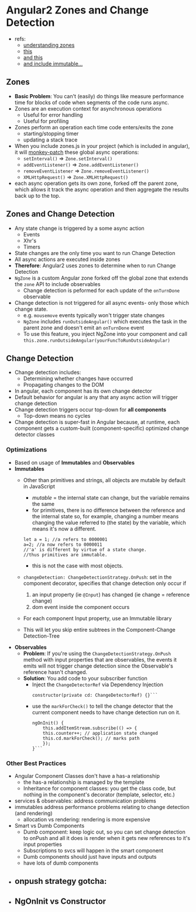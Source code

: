 Angular2 Zones and Change Detection
=============
- refs:
    - [understanding zones](http://blog.thoughtram.io/angular/2016/01/22/understanding-zones.html)
    - [this](http://blog.thoughtram.io/angular/2016/02/01/zones-in-angular-2.html)
    - [and this](http://blog.thoughtram.io/angular/2016/02/22/angular-2-change-detection-explained.html)
    - [and include immutable...](http://blog.scottlogic.com/2016/01/05/angular2-with-immutablejs.html)

## Zones
- **Basic Problem**: You can't (easily) do things like measure performance time for blocks of code when segments of the code runs async.
- Zones are an execution context for asynchronous operations
    - Useful for error handling
    - Useful for profiling
 - Zones perform an operation each time code enters/exits the zone
    - starting/stopping timer
    - updating a stack trace
- When you include zones.js in your project (which is included in angular), it will [monkey-patch](https://davidwalsh.name/monkey-patching) these global async operations:
    - `setInterval()` => `Zone.setInterval()`
    - `addEventListener()` => `Zone.addEventListener()`
    - `removeEventListener` => `Zone.removeEventListener()`
    - `XMLHttpRequest()` => `Zone.XMLHttpRequest()`
- each async operation gets its own zone, forked off the parent zone, which allows it track the async operation and then aggregate the results back up to the top.


## Zones and Change Detection
- Any state change is triggered by a some async action
    - Events
    - Xhr's
    - Timers  
- State changes are the only time you want to run Change Detection
- All async actions are executed inside zones
- **Therefore**: Angular2 uses zones to determine when to run Change Detection
- `NgZone` is a custom Angular zone forked off the global zone that extends the `zone` API to include observables
    - Change detection is peformed for each update of the `onTurnDone` observable
- Change detection is not triggered for all async events- only those which change state.
    - e.g. `mousemove` events typically won't trigger state changes
    - `NgZone` includes `runOutsideAngular()` which executes the task in the parent zone and doesn't emit an `onTurnDone` event
    - To use this feature, you inject NgZone into your component and call `this.zone.runOutsideAngular(yourFuncToRunOutsideAngular)`
    
## Change Detection
- Change detection includes:
    - Determining whether changes have occurred
    - Propagating changes to the DOM
- In angular, each component has its own change detector
- Default behavior for angular is any that any async action will trigger change detection
- Change detection triggers occur top-down for **all components**
    - Top-down means no cycles
- Change detection is super-fast in Angular because, at runtime, each component gets a custom-built (component-specific) optimized change detector classes

### Optimizations
- Based on usage of **Immutables** and **Observables**
- **Immutables**
    - Other than primitives and strings, all objects are mutable by default in JavaScript
        - *mutable* = the internal state can change, but the variable remains the same
        - for primitives, there is no difference between the reference and the internal state so, for example, changing a number means changing the value referred to (the state) by the variable, which means it's now a different.

        ```(javascript)
        let a = 1; //a refers to 0000001
        a=2; //a now refers to 0000011
        //'a' is different by virtue of a state change.  
        //thus primitives are immutable.
        ```

        - this is not the case with most objects.

    - `changeDetection: ChangeDetectionStrategy.OnPush`: set in the component decorator, specifies that change detection only occur if 
        1. an input property (ie `@Input`) has changed (ie change = reference change)
        2. dom event inside the component occurs
    - For each component Input property, use an Immutable library
    - This will let you skip entire subtrees in the Component-Change Detection-Tree
- **Observables**
    - **Problem**: If you're using the `ChangeDetectionStrategy.OnPush` method with input properties that are observables, the events it emits will not trigger change detection since the Observable's reference hasn't changed.
    - **Solution**: You add code to your subscriber function
        - Inject the `ChangeDetectorRef` via Dependency Injection
            ```(typescript)
            constructor(private cd: ChangeDetectorRef) {}```
        - use the `markForCheck()` to tell the change detector that the current component needs to have change detection run on it.
            ```(typescript)
            ngOnInit() {
                this.addItemStream.subscribe(() => {
                this.counter++; // application state changed
                this.cd.markForCheck(); // marks path
                });
            }```
        
### Other Best Practices

- Angular Component Classes don't have a has-a relationship
    - the has-a relationship is managed by the template
    - Inheritance for component classes: you get the class code, but nothing in the component's decorator (template, selector, etc.)
- services & observables: address communication problems
- immutables address performance problems relating to change detection (and rendering) 
    - allocation vs rendering: rendering is more expensive
- Smart vs Dumb Components
    - Dumb component: keep logic out, so you can set change detection to onPush and all it does is render when it gets new references to it's input properties
    - Subscriptions to svcs will happen in the smart component
    - Dumb components should just have inputs and outputs
    - have lots of dumb components
- onpush strategy gotcha: 
    - 
- NgOnInit vs Constructor
    - 

